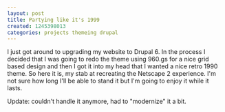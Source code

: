 ```yaml
---
layout: post
title: Partying like it's 1999
created: 1245398013
categories: projects themeing drupal
---
```

I just got around to upgrading my website to Drupal 6. In the process I decided that I was going to redo the theme using 960.gs for a nice grid based design and then I got it into my head that I wanted a nice retro 1990 theme. So here it is, my stab at recreating the Netscape 2 experience. I'm not sure how long I'll be able to stand it but I'm going to enjoy it while it lasts.

Update: couldn't handle it anymore, had to "modernize" it a bit.
